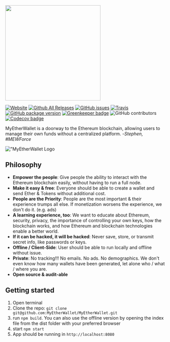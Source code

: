 <img src="./src/assets/images/logo.png" width="300px"/>


[![Website](https://img.shields.io/website-up-down-green-red/http/myetherwallet.com.svg?label=MyEtherWallet.com&style=flat-square)](http://www.MyEtherWallet.com/)
[![Github All Releases](https://img.shields.io/github/downloads/MyEtherWallet/MyEtherWallet/total.svg?style=flat-square)](https://www.github.com/MyEtherWallet/MyEtherWallet/releases)
[![GitHub issues](https://img.shields.io/github/issues-raw/MyEtherWallet/MyEtherWallet.svg?style=flat-square)](https://github.com/MyEtherWallet/MyEtherWallet/issues)
[![Travis](https://img.shields.io/travis/MyEtherWallet/MyEtherWallet.svg?style=flat-square)](https://travis-ci.org/MyEtherWallet/MyEtherWallet)
[![GitHub package version](https://img.shields.io/github/package-json/v/MyEtherWallet/MyEtherWallet.svg?style=flat-square)](https://github.com/MyEtherWallet/MyEtherWallet/blob/master/package.json) [![Greenkeeper badge](https://badges.greenkeeper.io/MyEtherWallet/MyEtherWallet.svg)](https://greenkeeper.io/)
![GitHub contributors](https://img.shields.io/github/contributors/MyEtherWallet/MyEtherWallet.svg?style=flat-square) [![Codecov badge](https://img.shields.io/codecov/c/github/MyEtherWallet/MyEtherWallet/develop.svg?style=flat-square)](https://codecov.io/github/MyEtherWallet/MyEtherWallet?branch=develop)


MyEtherWallet is a doorway to the Ethereum blockchain, allowing users to manage their own funds without a centralized platform. -*Stephen, #MEWForce*

!["MyEtherWallet Logo](./src/assets/images/mew-screen.png "MyEtherWallet")

## Philosophy
- **Empower the people**: Give people the ability to interact with the Ethereum blockchain easily, without having to run a full node.
- **Make it easy & free**: Everyone should be able to create a wallet and send Ether & Tokens without additional cost.
- **People are the Priority**: People are the most important & their experience trumps all else. If monetization worsens the experience, we don't do it. (e.g. ads)
- **A learning experience, too**: We want to educate about Ethereum, security, privacy, the importance of controlling your own keys, how the blockchain works, and how Ethereum and blockchain technologies enable a better world.
- **If it can be hacked, it will be hacked**: Never save, store, or transmit secret info, like passwords or keys.
- **Offline / Client-Side**: User should be able to run locally and offline without issue.
- **Private**: No tracking!!! No emails. No ads. No demographics. We don't even know how many wallets have been generated, let alone who / what / where you are.
- **Open source & audit-able**

## Getting started
1. Open terminal
2. Clone the repo: `git clone git@github.com:MyEtherWallet/MyEtherWallet.git`
3. run `npm build`. You can also use the offline version by opening the index file from the dist folder with your preferred browser
4. start `npm start`
5. App should be running in `http://localhost:8080`

